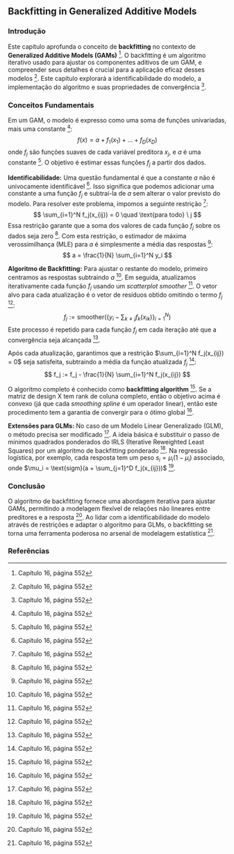 ## Backfitting in Generalized Additive Models

### Introdução
Este capítulo aprofunda o conceito de **backfitting** no contexto de **Generalized Additive Models (GAMs)** [^552]. O backfitting é um algoritmo iterativo usado para ajustar os componentes aditivos de um GAM, e compreender seus detalhes é crucial para a aplicação eficaz desses modelos [^552]. Este capítulo explorará a identificabilidade do modelo, a implementação do algoritmo e suas propriedades de convergência [^552].

### Conceitos Fundamentais

Em um GAM, o modelo é expresso como uma soma de funções univariadas, mais uma constante [^552]:
$$
f(x) = a + f_1(x_1) + \dots + f_D(x_D)
$$
onde $f_j$ são funções suaves de cada variável preditora $x_j$, e $a$ é uma constante [^552]. O objetivo é estimar essas funções $f_j$ a partir dos dados.

**Identificabilidade:** Uma questão fundamental é que a constante *a* não é univocamente identificável [^552]. Isso significa que podemos adicionar uma constante a uma função $f_j$ e subtraí-la de *a* sem alterar o valor previsto do modelo. Para resolver este problema, impomos a seguinte restrição [^552]:
$$
\sum_{i=1}^N f_j(x_{ij}) = 0 \quad \text{para todo} \ j
$$
Essa restrição garante que a soma dos valores de cada função $f_j$ sobre os dados seja zero [^552]. Com esta restrição, o estimador de máxima verossimilhança (MLE) para *a* é simplesmente a média das respostas [^552]:
$$
a = \frac{1}{N} \sum_{i=1}^N y_i
$$

**Algoritmo de Backfitting:** Para ajustar o restante do modelo, primeiro centramos as respostas subtraindo *a* [^552]. Em seguida, atualizamos iterativamente cada função $f_j$ usando um *scatterplot smoother* [^552]. O vetor alvo para cada atualização é o vetor de resíduos obtido omitindo o termo $f_j$ [^552]:
$$
f_j := \text{smoother}(\{y_i - \sum_{k \neq j} f_k(x_{ik})\}_{i=1}^N)
$$
Este processo é repetido para cada função $f_j$ em cada iteração até que a convergência seja alcançada [^552].

Após cada atualização, garantimos que a restrição $\sum_{i=1}^N f_j(x_{ij}) = 0$ seja satisfeita, subtraindo a média da função atualizada $f_j$ [^552]:
$$
f_j := f_j - \frac{1}{N} \sum_{i=1}^N f_j(x_{ij})
$$

O algoritmo completo é conhecido como **backfitting algorithm** [^552]. Se a matriz de design X tem rank de coluna completo, então o objetivo acima é convexo (já que cada *smoothing spline* é um operador linear), então este procedimento tem a garantia de convergir para o ótimo global [^552].

**Extensões para GLMs:** No caso de um Modelo Linear Generalizado (GLM), o método precisa ser modificado [^552]. A ideia básica é substituir o passo de mínimos quadrados ponderados do IRLS (Iterative Reweighted Least Squares) por um algoritmo de backfitting ponderado [^552]. Na regressão logística, por exemplo, cada resposta tem um peso $s_i = \mu_i(1 - \mu_i)$ associado, onde $\mu_i = \text{sigm}(a + \sum_{j=1}^D f_j(x_{ij}))$ [^552].

### Conclusão
O algoritmo de backfitting fornece uma abordagem iterativa para ajustar GAMs, permitindo a modelagem flexível de relações não lineares entre preditores e a resposta [^552]. Ao lidar com a identificabilidade do modelo através de restrições e adaptar o algoritmo para GLMs, o backfitting se torna uma ferramenta poderosa no arsenal de modelagem estatística [^552].

### Referências
[^552]: Capítulo 16, página 552
<!-- END -->